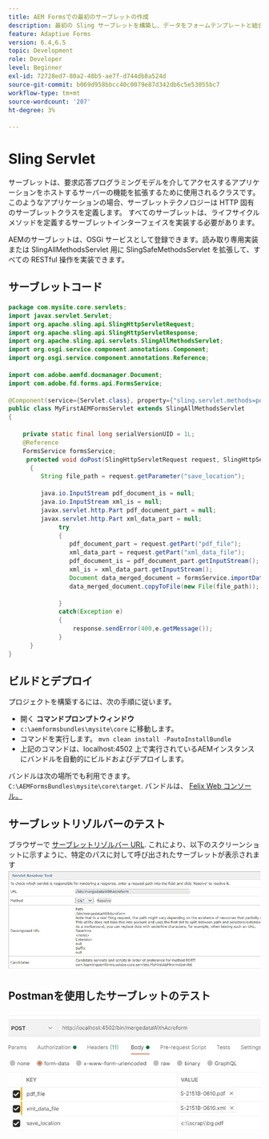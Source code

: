 ```yaml
---
title: AEM Formsでの最初のサーブレットの作成
description: 最初の Sling サーブレットを構築し、データをフォームテンプレートと結合します。
feature: Adaptive Forms
version: 6.4,6.5
topic: Development
role: Developer
level: Beginner
exl-id: 72728ed7-80a2-48b5-ae7f-d744db8a524d
source-git-commit: b069d958bbcc40c0079e87d342db6c5e53055bc7
workflow-type: tm+mt
source-wordcount: '207'
ht-degree: 3%

---
```


# Sling Servlet

サーブレットは、要求応答プログラミングモデルを介してアクセスするアプリケーションをホストするサーバーの機能を拡張するために使用されるクラスです。 このようなアプリケーションの場合、サーブレットテクノロジーは HTTP 固有のサーブレットクラスを定義します。
すべてのサーブレットは、ライフサイクルメソッドを定義するサーブレットインターフェイスを実装する必要があります。


AEMのサーブレットは、OSGi サービスとして登録できます。読み取り専用実装または SlingAllMethodsServlet 用に SlingSafeMethodsServlet を拡張して、すべての RESTful 操作を実装できます。

## サーブレットコード

```java
package com.mysite.core.servlets;
import javax.servlet.Servlet;
import org.apache.sling.api.SlingHttpServletRequest;
import org.apache.sling.api.SlingHttpServletResponse;
import org.apache.sling.api.servlets.SlingAllMethodsServlet;
import org.osgi.service.component.annotations.Component;
import org.osgi.service.component.annotations.Reference;

import com.adobe.aemfd.docmanager.Document;
import com.adobe.fd.forms.api.FormsService;

@Component(service={Servlet.class}, property={"sling.servlet.methods=post", "sling.servlet.paths=/bin/mergedataWithAcroform"})
public class MyFirstAEMFormsServlet extends SlingAllMethodsServlet
{
    
    private static final long serialVersionUID = 1L;
    @Reference
    FormsService formsService;
     protected void doPost(SlingHttpServletRequest request, SlingHttpServletResponse response)
      { 
         String file_path = request.getParameter("save_location");
         
         java.io.InputStream pdf_document_is = null;
         java.io.InputStream xml_is = null;
         javax.servlet.http.Part pdf_document_part = null;
         javax.servlet.http.Part xml_data_part = null;
              try
              {
                 pdf_document_part = request.getPart("pdf_file");
                 xml_data_part = request.getPart("xml_data_file");
                 pdf_document_is = pdf_document_part.getInputStream();
                 xml_is = xml_data_part.getInputStream();
                 Document data_merged_document = formsService.importData(new Document(pdf_document_is), new Document(xml_is));
                 data_merged_document.copyToFile(new File(file_path));
                 
              }
              catch(Exception e)
              {
                  response.sendError(400,e.getMessage());
              }
      }
}
```

## ビルドとデプロイ

プロジェクトを構築するには、次の手順に従います。

* 開く **コマンドプロンプトウィンドウ**
* `c:\aemformsbundles\mysite\core` に移動します。
* コマンドを実行します。 `mvn clean install -PautoInstallBundle`
* 上記のコマンドは、localhost:4502 上で実行されているAEMインスタンスにバンドルを自動的にビルドおよびデプロイします。

バンドルは次の場所でも利用できます。 `C:\AEMFormsBundles\mysite\core\target`. バンドルは、 [Felix Web コンソール。](http://localhost:4502/system/console/bundles)


## サーブレットリゾルバーのテスト

ブラウザーで [サーブレットリゾルバー URL](http://localhost:4502/system/console/servletresolver?url=%2Fbin%2FmergedataWithAcroform&amp;method=POST). これにより、以下のスクリーンショットに示すように、特定のパスに対して呼び出されたサーブレットが表示されます
![servlet-resolver](assets/servlet-resolver.JPG)

## Postmanを使用したサーブレットのテスト

![Postmanを使用したサーブレットのテスト](assets/test-servlet-postman.JPG)
